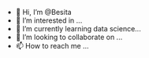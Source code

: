 - 👋 Hi, I’m @Besita
- 👀 I’m interested in ...
- 🌱 I’m currently learning data science...
- 💞️ I’m looking to collaborate on ...
- 📫 How to reach me ...

<!---
Besita/Besita is a ✨ special ✨ repository because its `README.md` (this file) appears on your GitHub profile.
You can click the Preview link to take a look at your changes.
--->
